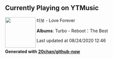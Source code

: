 ## Currently Playing on YTMusic

[<img align="left" width="100" src="https://lh3.googleusercontent.com/aXT5g4-6z77nPHwoc3p9ASYrUlkQu-jhpEQQj2b3svYPJImTBIhH_CfM2VgVIz-S2zfFFSSSK8AHGzuS">](https://music.youtube.com/channel/UCldxOKMiWjehdybzCNVYm8w)

터보 - Love Forever

**Albums**: Turbo - Reboot：The Best

Last updated at 08/24/2020 12:46

#### Generated with [20chan/github-now](https://github.com/20chan/github-now)


<!--
**20chan/20chan** is a ✨ _special_ ✨ repository because its `README.md` (this file) appears on your GitHub profile.

Here are some ideas to get you started:

- 🔭 I’m currently working on ...
- 🌱 I’m currently learning ...
- 👯 I’m looking to collaborate on ...
- 🤔 I’m looking for help with ...
- 💬 Ask me about ...
- 📫 How to reach me: ...
- 😄 Pronouns: ...
- ⚡ Fun fact: ...
-->
